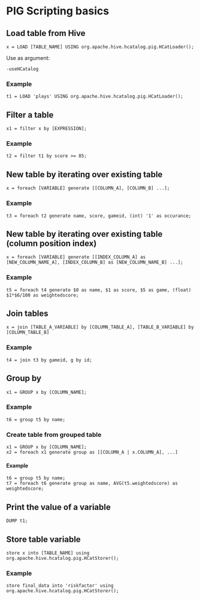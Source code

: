 # PIG Scripting basics

## Load table from Hive
```
x = LOAD [TABLE_NAME] USING org.apache.hive.hcatalog.pig.HCatLoader();
```
Use as argument:
```
-useHCatalog
```

### Example
```
t1 = LOAD 'plays' USING org.apache.hive.hcatalog.pig.HCatLoader();
```

## Filter a table
```
x1 = filter x by [EXPRESSION];
```
### Example
```
t2 = filter t1 by score >= 85;
```

## New table by iterating over existing table
```
x = foreach [VARIABLE] generate [[COLUMN_A], [COLUMN_B] ...];
```

### Example
```
t3 = foreach t2 generate name, score, gameid, (int) '1' as occurance;
```

## New table by iterating over existing table (column position index)
```
x = foreach [VARIABLE] generate [[INDEX_COLUMN_A] as [NEW_COLUMN_NAME_A], [INDEX_COLUMN_B] as [NEW_COLUMN_NAME_B] ...];
```

### Example
```
t5 = foreach t4 generate $0 as name, $1 as score, $5 as game, (float) $1*$6/100 as weightedscore;
```

## Join tables
```
x = join [TABLE_A_VARIABLE] by [COLUMN_TABLE_A], [TABLE_B_VARIABLE] by [COLUMN_TABLE_B]
```

### Example
```
t4 = join t3 by gameid, g by id;
```

## Group by
```
x1 = GROUP x by [COLUMN_NAME];
```

### Example
```
t6 = group t5 by name;
```

### Create table from grouped table
```
x1 = GROUP x by [COLUMN_NAME];
x2 = foreach x1 generate group as [[COLUMN_A | x.COLUMN_A], ...]
```

#### Example
```
t6 = group t5 by name;
t7 = foreach t6 generate group as name, AVG(t5.weightedscore) as weightedscore;
```

## Print the value of a variable
```
DUMP t1;
```

## Store table variable
```
store x into [TABLE_NAME] using org.apache.hive.hcatalog.pig.HCatStorer();
```

### Example
```
store final_data into 'riskfactor' using org.apache.hive.hcatalog.pig.HCatStorer();
```
